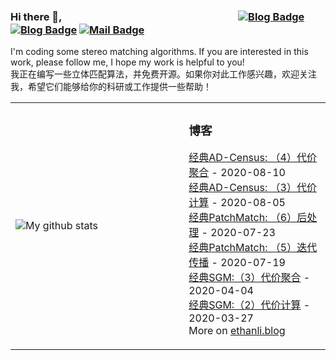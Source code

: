 ### Hi there 👋,　&emsp;&emsp;&emsp;&emsp;&emsp;&emsp;&emsp;&emsp;&emsp;&emsp;&emsp;&emsp;&emsp;&emsp;&emsp;&emsp; [![Blog Badge](https://img.shields.io/badge/blog-170k%20pageview-brightgreen)](https://ethanli.blog.csdn.net/) [![Blog Badge](https://img.shields.io/badge/zhihu-14k%20pageview-brightgreen)](https://www.zhihu.com/people/yingsongli) [![Mail Badge](https://img.shields.io/badge/-ethan.li.whu@gmail.com-c14438?style=flat-square&logo=Gmail&logoColor=white&link=mailto:ethan.li.whu@gmail.com)](mailto:ethan.li.whu@gmail.com)
I'm coding some stereo matching algorithms. If you are interested in this work, please follow me, I hope my work is helpful to you!
<br>我正在编写一些立体匹配算法，并免费开源。如果你对此工作感兴趣，欢迎关注我，希望它们能够给你的科研或工作提供一些帮助！


<table><tr><td valign="center" width="55%">
  
<!--
- ![Ethan Li's Github Stats](https://github-readme-stats.vercel.app/api?username=ethan-li-coding&show_icons=true&title_color=fff&icon_color=79ff97&text_color=9f9f9f&bg_color=151515)
-->
![My github stats](https://github-readme-stats.vercel.app/api?username=ethan-li-coding&show_icons=true&hide_border=true)
</td><td valign="top" width="45%">

### 博客
<!-- tils starts -->
[经典AD-Census: （4）代价聚合](https://ethanli.blog.csdn.net/article/details/108876143) - 2020-08-10
<br>[经典AD-Census: （3）代价计算](https://ethanli.blog.csdn.net/article/details/108610041) - 2020-08-05
<br>[经典PatchMatch: （6）后处理](https://ethanli.blog.csdn.net/article/details/107549278) - 2020-07-23
<br>[经典PatchMatch: （5）迭代传播](https://ethanli.blog.csdn.net/article/details/107436340) - 2020-07-19 
<br>[经典SGM:（3）代价聚合](https://ethanli.blog.csdn.net/article/details/105316274) - 2020-04-04
<br>[经典SGM:（2）代价计算](https://ethanli.blog.csdn.net/article/details/105142484) - 2020-03-27
<br>More on [ethanli.blog](https://ethanli.blog.csdn.net/)
<!-- blog ends -->
</td></tr></table>


